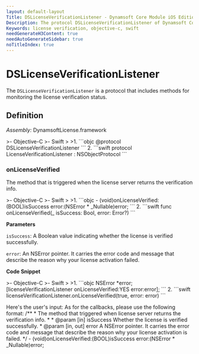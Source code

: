 ```yaml
---
layout: default-layout
Title: DSLicenseVerificationListener - Dynamsoft Core Module iOS Edition API Reference
Description: The protocol DSLicenseVerificationListener of Dynamsoft Core Module includes methods for monitoring the license verification status.
Keywords: license verification, objective-c, swift
needGenerateH3Content: true
needAutoGenerateSidebar: true
noTitleIndex: true
---
```


# DSLicenseVerificationListener

The `DSLicenseVerificationListener` is a protocol that includes methods for monitoring the license verification status.

## Definition

*Assembly:* DynamsoftLicense.framework

<div class="sample-code-prefix"></div>
>- Objective-C
>- Swift
>
>1. 
```objc
@protocol DSLicenseVerificationListener <NSObject>
```
2. 
```swift
protocol LicenseVerificationListener : NSObjectProtocol
```

### onLicenseVerified

The method that is triggered when the license server returns the verification info.

<div class="sample-code-prefix"></div>
>- Objective-C
>- Swift
>
>1. 
```objc
- (void)onLicenseVerified:(BOOL)isSuccess error:(NSError * _Nullable)error;
```
2. 
```swift
func onLicenseVerified(_ isSuccess: Bool, error: Error?)
```

**Parameters**

`isSuccess`: A Boolean value indicating whether the license is verified successfully.

`error`: An NSError pointer. It carries the error code and message that describe the reason why your license activation failed.

**Code Snippet**

<div class="sample-code-prefix"></div>
>- Objective-C
>- Swift
>
>1. 
```objc
NSError *error;
[licenseVerificationListener onLicenseVerified:YES error:error];
```
2. 
```swift
licenseVerificationListener.onLicenseVerified(true, error: error)
```

Here's the user's input:
    As for the callbacks, please use the following format:
    /**
     * The method that triggered when license server returns the verification info.
     *
     * @param [in] isSuccess Whether the license is verified successfully.
     * @param [in, out] error A NSError pointer. It carries the error code and message that describe the reason why your license activation is failed.
     */
    - (void)onLicenseVerified:(BOOL)isSuccess error:(NSError * _Nullable)error;